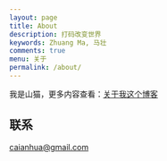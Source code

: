 ```yaml
---
layout: page
title: About
description: 打码改变世界
keywords: Zhuang Ma, 马壮
comments: true
menu: 关于
permalink: /about/
---
```


我是山猫，更多内容查看：[关于我这个博客](https://cs-cn.top/2018/04/27/myself/)

## 联系

caianhua@gmail.com



